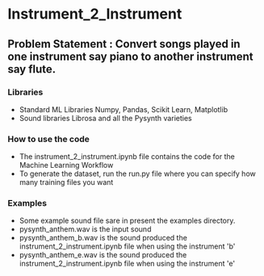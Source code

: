 # Instrument_2_Instrument
## Problem Statement : Convert songs played in one instrument say piano to another instrument say flute.

### Libraries
- Standard ML Libraries Numpy, Pandas, Scikit Learn, Matplotlib
- Sound libraries Librosa and all the Pysynth varieties

### How to use the code
- The instrument_2_instrument.ipynb file contains the code for the Machine Learning Workflow
- To generate the dataset, run the run.py file where you can specify how many training files you want

### Examples
- Some example sound file sare in present the examples directory.
- pysynth_anthem.wav is the input sound
- pysynth_anthem_b.wav is the sound produced the instrument_2_instrument.ipynb file when using the instrument 'b'
- pysynth_anthem_e.wav is the sound produced the instrument_2_instrument.ipynb file when using the instrument 'e'
